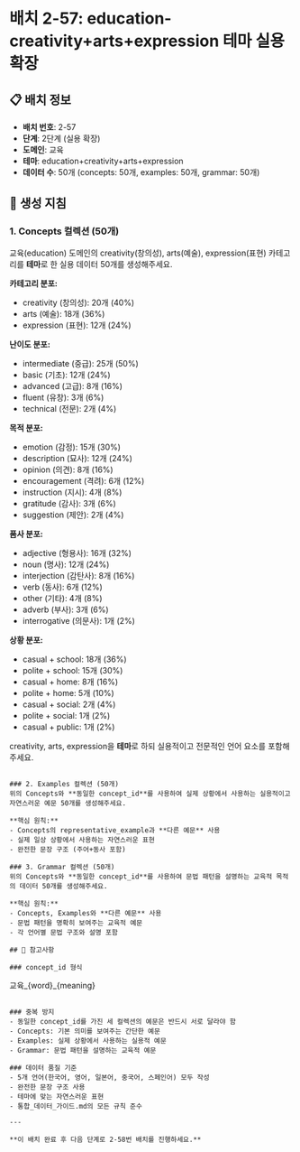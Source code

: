 # 배치 2-57: education-creativity+arts+expression 테마 실용 확장

## 📋 배치 정보
- **배치 번호**: 2-57
- **단계**: 2단계 (실용 확장)
- **도메인**: 교육
- **테마**: education+creativity+arts+expression
- **데이터 수**: 50개 (concepts: 50개, examples: 50개, grammar: 50개)

## 🎯 생성 지침

### 1. Concepts 컬렉션 (50개)
교육(education) 도메인의 creativity(창의성), arts(예술), expression(표현) 카테고리를 **테마**로 한 실용 데이터 50개를 생성해주세요.

**카테고리 분포:**
- creativity (창의성): 20개 (40%)
- arts (예술): 18개 (36%)
- expression (표현): 12개 (24%)

**난이도 분포:**
- intermediate (중급): 25개 (50%)
- basic (기초): 12개 (24%)
- advanced (고급): 8개 (16%)
- fluent (유창): 3개 (6%)
- technical (전문): 2개 (4%)

**목적 분포:**
- emotion (감정): 15개 (30%)
- description (묘사): 12개 (24%)
- opinion (의견): 8개 (16%)
- encouragement (격려): 6개 (12%)
- instruction (지시): 4개 (8%)
- gratitude (감사): 3개 (6%)
- suggestion (제안): 2개 (4%)

**품사 분포:**
- adjective (형용사): 16개 (32%)
- noun (명사): 12개 (24%)
- interjection (감탄사): 8개 (16%)
- verb (동사): 6개 (12%)
- other (기타): 4개 (8%)
- adverb (부사): 3개 (6%)
- interrogative (의문사): 1개 (2%)

**상황 분포:**
- casual + school: 18개 (36%)
- polite + school: 15개 (30%)
- casual + home: 8개 (16%)
- polite + home: 5개 (10%)
- casual + social: 2개 (4%)
- polite + social: 1개 (2%)
- casual + public: 1개 (2%)

creativity, arts, expression을 **테마**로 하되 실용적이고 전문적인 언어 요소를 포함해주세요.

```

### 2. Examples 컬렉션 (50개)
위의 Concepts와 **동일한 concept_id**를 사용하여 실제 상황에서 사용하는 실용적이고 자연스러운 예문 50개를 생성해주세요.

**핵심 원칙:**
- Concepts의 representative_example과 **다른 예문** 사용
- 실제 일상 상황에서 사용하는 자연스러운 표현
- 완전한 문장 구조 (주어+동사 포함)

### 3. Grammar 컬렉션 (50개)
위의 Concepts와 **동일한 concept_id**를 사용하여 문법 패턴을 설명하는 교육적 목적의 데이터 50개를 생성해주세요.

**핵심 원칙:**
- Concepts, Examples와 **다른 예문** 사용
- 문법 패턴을 명확히 보여주는 교육적 예문
- 각 언어별 문법 구조와 설명 포함

## 📝 참고사항

### concept_id 형식
```
교육_{word}_{meaning}
```

### 중복 방지
- 동일한 concept_id를 가진 세 컬렉션의 예문은 반드시 서로 달라야 함
- Concepts: 기본 의미를 보여주는 간단한 예문
- Examples: 실제 상황에서 사용하는 실용적 예문  
- Grammar: 문법 패턴을 설명하는 교육적 예문

### 데이터 품질 기준
- 5개 언어(한국어, 영어, 일본어, 중국어, 스페인어) 모두 작성
- 완전한 문장 구조 사용
- 테마에 맞는 자연스러운 표현
- 통합_데이터_가이드.md의 모든 규칙 준수

---

**이 배치 완료 후 다음 단계로 2-58번 배치를 진행하세요.**